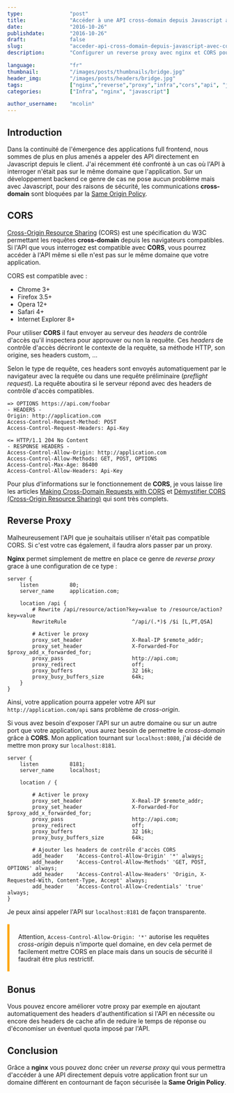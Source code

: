 ```yaml
---
type:               "post"
title:              "Accéder à une API cross-domain depuis Javascript avec CORS et un reverse proxy nginx"
date:               "2016-10-26"
publishdate:        "2016-10-26"
draft:              false
slug:               "acceder-api-cross-domain-depuis-javascript-avec-cors-reverse-proxy-nginx"
description:        "Configurer un reverse proxy avec nginx et CORS pour permettre à une application Javascript d'accéder à une API sur un autre domaine en contournant la Same Origin Policy."

language:           "fr"
thumbnail:          "/images/posts/thumbnails/bridge.jpg"
header_img:         "/images/posts/headers/bridge.jpg"
tags:               ["nginx","reverse","proxy","infra","cors","api", "javascript"]
categories:         ["Infra", "nginx", "javascript"]

author_username:    "mcolin"
---
```


## Introduction

Dans la continuité de l'émergence des applications full frontend, nous sommes de plus en plus amenés a appeler des API directement en Javascript depuis le client. J'ai récemment été confronté à un cas où l'API à interroger n'était pas sur le même domaine que l'application. Sur un développement backend ce genre de cas ne pose aucun problème mais avec Javascript, pour des raisons de sécurité, les communications **cross-domain** sont bloquées par la [Same Origin Policy](https://developer.mozilla.org/fr/docs/Web/JavaScript/Same_origin_policy_for_JavaScript).

## CORS

[Cross-Origin Resource Sharing](http://www.w3.org/TR/cors/) (CORS) est une spécification du W3C permettant les requêtes **cross-domain** depuis les navigateurs compatibles. Si l'API que vous interrogez est compatible avec **CORS**, vous pourrez accéder à l'API même si elle n'est pas sur le même domaine que votre application.

CORS est compatible avec :

- Chrome 3+
- Firefox 3.5+
- Opera 12+
- Safari 4+
- Internet Explorer 8+

Pour utiliser **CORS** il faut envoyer au serveur des *headers* de contrôle d'accès qu'il inspectera pour approuver ou non la requête. Ces *headers* de contrôle d'accès décriront le contexte de la requête, sa méthode HTTP, son origine, ses headers custom, ...

Selon le type de requête, ces headers sont envoyés automatiquement par le navigateur avec la requête ou dans une requête préliminaire (*preflight request*). La requête aboutira si le serveur répond avec des headers de contrôle d'accès compatibles.

```
=> OPTIONS https://api.com/foobar
- HEADERS -
Origin: http://application.com
Access-Control-Request-Method: POST
Access-Control-Request-Headers: Api-Key

<= HTTP/1.1 204 No Content
- RESPONSE HEADERS -
Access-Control-Allow-Origin: http://application.com
Access-Control-Allow-Methods: GET, POST, OPTIONS
Access-Control-Max-Age: 86400
Access-Control-Allow-Headers: Api-Key
```

Pour plus d'informations sur le fonctionnement de **CORS**, je vous laisse lire les articles [Making Cross-Domain Requests with CORS](https://www.eriwen.com/javascript/how-to-cors/) et [Démystifier CORS (Cross-Origin Resource Sharing)](http://blog.inovia-conseil.fr/?p=202) qui sont très complets.

## Reverse Proxy

Malheureusement l'API que je souhaitais utiliser n'était pas compatible CORS. Si c'est votre cas également, il faudra alors passer par un proxy.

**Nginx** permet simplement de mettre en place ce genre de *reverse proxy* grace à une configuration de ce type :

```
server {
    listen          80;
    server_name     application.com;

    location /api {
        # Rewrite /api/resource/action?key=value to /resource/action?key=value
        RewriteRule                     ^/api/(.*)$ /$i [L,PT,QSA]

        # Activer le proxy
        proxy_set_header                X-Real-IP $remote_addr;
        proxy_set_header                X-Forwarded-For $proxy_add_x_forwarded_for;
        proxy_pass                      http://api.com;
        proxy_redirect                  off;
        proxy_buffers                   32 16k;
        proxy_busy_buffers_size         64k;
    }
}
```

Ainsi, votre application pourra appeler votre API sur ```http://application.com/api``` sans problème de *cross-origin*. 

Si vous avez besoin d'exposer l'API sur un autre domaine ou sur un autre port que votre application, vous aurez  besoin de permettre le *cross-domain* grâce à **CORS**. Mon application tournant sur ```localhost:8080```, j'ai décidé de mettre mon proxy sur ```localhost:8181```.

```
server {
    listen          8181;
    server_name     localhost;

    location / {

        # Activer le proxy
        proxy_set_header                X-Real-IP $remote_addr;
        proxy_set_header                X-Forwarded-For $proxy_add_x_forwarded_for;
        proxy_pass                      http://api.com;
        proxy_redirect                  off;
        proxy_buffers                   32 16k;
        proxy_busy_buffers_size         64k;

        # Ajouter les headers de contrôle d'accès CORS
        add_header    'Access-Control-Allow-Origin' '*' always;
        add_header    'Access-Control-Allow-Methods' 'GET, POST, OPTIONS' always;
        add_header    'Access-Control-Allow-Headers' 'Origin, X-Requested-With, Content-Type, Accept' always;
        add_header    'Access-Control-Allow-Credentials' 'true' always;
}
```

Je peux ainsi appeler l'API sur ```localhost:8181``` de façon transparente.

<div style="border-left: 5px solid #ffa600;padding: 20px;margin: 20px 0;">
    Attention, <code>Access-Control-Allow-Origin: '*'</code> autorise les requêtes <em>cross-origin</em> depuis n'importe quel domaine, en dev cela permet de facilement mettre CORS en place mais dans un soucis de sécurité il faudrait être plus restrictif.
</div>

## Bonus

Vous pouvez encore améliorer votre proxy par exemple en ajoutant automatiquement des headers d'authentification si l'API en nécessite ou encore des headers de cache afin de reduire le temps de réponse ou d'économiser un éventuel quota imposé par l'API.

## Conclusion

Grâce a **nginx** vous pouvez donc créer un *reverse proxy* qui vous permettra d'accéder à une API directement depuis votre application front sur un domaine différent en contournant de façon sécurisée la **Same Origin Policy**.

